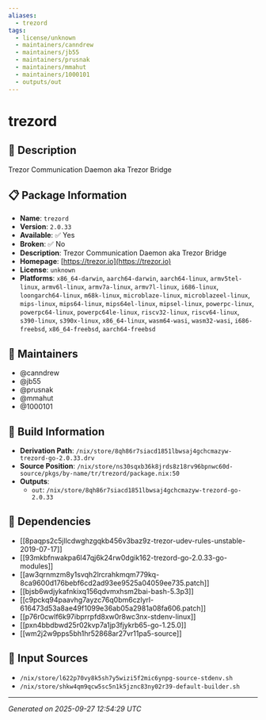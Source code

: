 ```yaml
---
aliases:
  - trezord
tags:
  - license/unknown
  - maintainers/canndrew
  - maintainers/jb55
  - maintainers/prusnak
  - maintainers/mmahut
  - maintainers/1000101
  - outputs/out
---
```


# trezord

## 📝 Description

Trezor Communication Daemon aka Trezor Bridge

## 📋 Package Information

- **Name**: `trezord`
- **Version**: `2.0.33`
- **Available**: ✅ Yes
- **Broken**: ✅ No
- **Description**: Trezor Communication Daemon aka Trezor Bridge
- **Homepage**: [https://trezor.io](https://trezor.io)
- **License**: `unknown`
- **Platforms**: `x86_64-darwin`, `aarch64-darwin`, `aarch64-linux`, `armv5tel-linux`, `armv6l-linux`, `armv7a-linux`, `armv7l-linux`, `i686-linux`, `loongarch64-linux`, `m68k-linux`, `microblaze-linux`, `microblazeel-linux`, `mips-linux`, `mips64-linux`, `mips64el-linux`, `mipsel-linux`, `powerpc-linux`, `powerpc64-linux`, `powerpc64le-linux`, `riscv32-linux`, `riscv64-linux`, `s390-linux`, `s390x-linux`, `x86_64-linux`, `wasm64-wasi`, `wasm32-wasi`, `i686-freebsd`, `x86_64-freebsd`, `aarch64-freebsd`
## 👥 Maintainers

- @canndrew
- @jb55
- @prusnak
- @mmahut
- @1000101


## 🔧 Build Information

- **Derivation Path**: `/nix/store/8qh86r7siacd1851lbwsaj4gchcmazyw-trezord-go-2.0.33.drv`
- **Source Position**: `/nix/store/ns30sqxb36k8jrds8z18rv96bpnwc60d-source/pkgs/by-name/tr/trezord/package.nix:50`
- **Outputs**:
  - `out`:  `/nix/store/8qh86r7siacd1851lbwsaj4gchcmazyw-trezord-go-2.0.33`

## 🔗 Dependencies

- [[8paqps2c5jllcdwghzgqkb456v3baz9z-trezor-udev-rules-unstable-2019-07-17]]
- [[93mkbfnwakpa6l47qj6k24rw0dgik162-trezord-go-2.0.33-go-modules]]
- [[aw3qrnmzm8y1svqh2lrcrahkmqm779kq-8ca9600d176bebf6cd2ad93ee9525a04059ee735.patch]]
- [[bjsb6wdjykafnkixq156qdvmxhsm2bai-bash-5.3p3]]
- [[c9pckq94paavhg7ayzc76q0bm6czlyrl-616473d53a8ae49f1099e36ab05a2981a08fa606.patch]]
- [[p76r0cwlf6k97ibprrpfd8xw0r8wc3nx-stdenv-linux]]
- [[pxn4bbdbwd25r02kvp7a1jp3fjykrb65-go-1.25.0]]
- [[wm2j2w9pps5bh1hr52868ar27vr11pa5-source]]

## 📁 Input Sources

- `/nix/store/l622p70vy8k5sh7y5wizi5f2mic6ynpg-source-stdenv.sh`
- `/nix/store/shkw4qm9qcw5sc5n1k5jznc83ny02r39-default-builder.sh`

---
*Generated on 2025-09-27 12:54:29 UTC*
